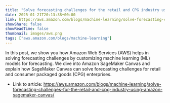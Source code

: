 ```yaml
---
title: "Solve forecasting challenges for the retail and CPG industry using Amazon SageMaker Canvas"
date: 2025-01-21T20:13:38+00:00
link: https://aws.amazon.com/blogs/machine-learning/solve-forecasting-challenges-for-the-retail-and-cpg-industry-using-amazon-sagemaker-canvas/
showShare: false
showReadTime: false
thumbnail: images/aws.png
tags: ["aws.amazon.com/blogs/machine-learning"]
---
```

In this post, we show you how Amazon Web Services (AWS) helps in solving forecasting challenges by customizing machine learning (ML) models for forecasting. We dive into Amazon SageMaker Canvas and explain how SageMaker Canvas can solve forecasting challenges for retail and consumer packaged goods (CPG) enterprises.

- Link to article: https://aws.amazon.com/blogs/machine-learning/solve-forecasting-challenges-for-the-retail-and-cpg-industry-using-amazon-sagemaker-canvas/
